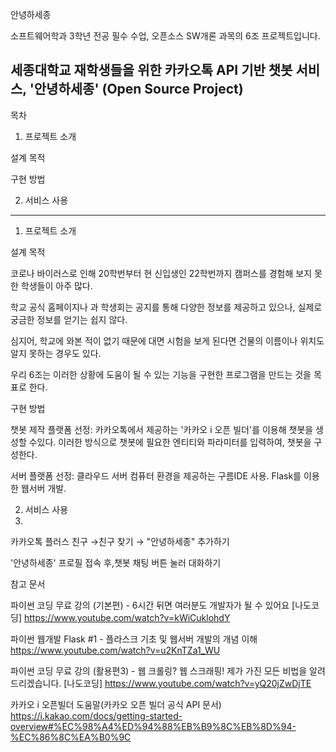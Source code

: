 안녕하세종

소프트웨어학과 3학년 전공 필수 수업, 오픈소스 SW개론 과목의 6조 프로젝트입니다.

세종대학교 재학생들을 위한 카카오톡 API 기반 챗봇 서비스, '안녕하세종'
(Open Source Project)
-------------------------------------------------------------------------------

목차

1. 프로젝트 소개

설계 목적

구현 방법

2. 서비스 사용
-------------------------------------------------------------------------------

1. 프로젝트 소개

설계 목적

코로나 바이러스로 인해 20학번부터 현 신입생인 22학번까지 캠퍼스를 경험해 보지 못한 학생들이 아주 많다.

학교 공식 홈페이지나 과 학생회는 공지를 통해 다양한 정보를 제공하고 있으나, 실제로 궁금한 정보를 얻기는 쉽지 않다.

심지어, 학교에 와본 적이 없기 때문에 대면 시험을 보게 된다면 건물의 이름이나 위치도 알지 못하는 경우도 있다.

우리 6조는 이러한 상황에 도움이 될 수 있는 기능을 구현한 프로그램을 만드는 것을 목표로 한다.

구현 방법

챗봇 제작 플랫폼 선정: 카카오톡에서 제공하는 '카카오 i 오픈 빌더'를 이용해 챗봇을 생성할 수있다. 이러한 방식으로 챗봇에 필요한 엔티티와 파라미터를 입력하여, 챗봇을 구성한다.

서버 플랫폼 선정: 클라우드 서버 컴퓨터 환경을 제공하는 구름IDE 사용. Flask를 이용한 웹서버 개발.


2. 서비스 사용
3. 
카카오톡 플러스 친구 →친구 찾기 → "안녕하세종" 추가하기

'안녕하세종' 프로필 접속 후,챗봇 채팅 버튼 눌러 대화하기

참고 문서

파이썬 코딩 무료 강의 (기본편) - 6시간 뒤면 여러분도 개발자가 될 수 있어요 [나도코딩] https://www.youtube.com/watch?v=kWiCuklohdY

파이썬 웹개발 Flask #1 - 플라스크 기초 및 웹서버 개발의 개념 이해 https://www.youtube.com/watch?v=u2KnTZa1_WU

파이썬 코딩 무료 강의 (활용편3) - 웹 크롤링? 웹 스크래핑! 제가 가진 모든 비법을 알려드리겠습니다. [나도코딩] https://www.youtube.com/watch?v=yQ20jZwDjTE

카카오 i 오픈빌더 도움말(카카오 오픈 빌더 공식 API 문서) https://i.kakao.com/docs/getting-started-overview#%EC%98%A4%ED%94%88%EB%B9%8C%EB%8D%94-%EC%86%8C%EA%B0%9C
